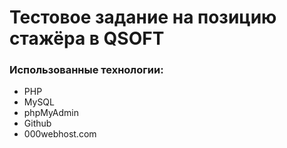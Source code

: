 # Тестовое задание на позицию стажёра в QSOFT

### Использованные технологии:
* PHP
* MySQL
* phpMyAdmin
* Github
* 000webhost.com
